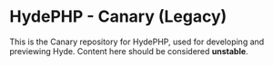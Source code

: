 # HydePHP - Canary (Legacy)

This is the Canary repository for HydePHP, used for developing and previewing Hyde. Content here should be considered **unstable**.
